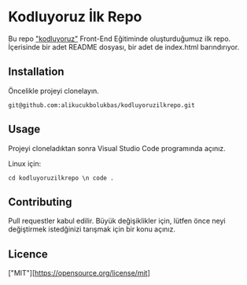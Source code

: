 # Kodluyoruz İlk Repo 


Bu repo ["kodluyoruz"](https://kodluyoruz.org/) Front-End Eğitiminde oluşturduğumuz ilk repo. İçerisinde bir adet README dosyası, bir adet de index.html barındırıyor.

## Installation 

Öncelikle projeyi clonelayın.

`git@github.com:alikucukbolukbas/kodluyoruzilkrepo.git`

## Usage

Projeyi cloneladıktan sonra Visual Studio Code programında açınız.

Linux için:

`cd kodluyoruzilkrepo \n code .`

## Contributing

Pull requestler kabul edilir. Büyük değişiklikler için, lütfen önce neyi değiştirmek istedğinizi tarışmak için bir konu açınız.

## Licence

["MIT"][https://opensource.org/license/mit]

